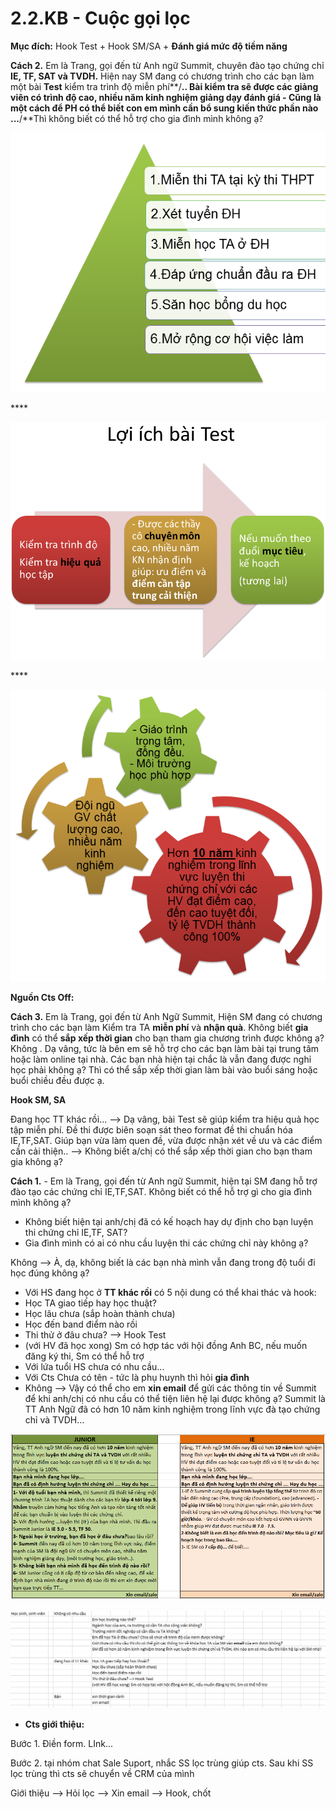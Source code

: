 # 2.2.KB - Cuộc gọi lọc

**Mục đích:** Hook Test + Hook SM/SA + **Đánh giá mức độ tiềm năng**

**Cách 2.** Em là Trang, gọi đến từ Anh ngữ Summit, chuyên đào tạo chứng chỉ **IE, TF, SAT và TVDH.** Hiện nay SM đang có chương trình cho các bạn làm một bài **Test** kiểm tra trình độ miễn phí**/**.. Bài kiểm tra sẽ được các giảng viên có trình độ cao, nhiều năm kinh nghiệm giảng dạy đánh giá - Cũng là một cách để PH có thể biết con em mình cần bổ sung kiến thức phần nào ...**/**Thì không biết có thể hỗ trợ cho gia đình mình không ạ?

![L&#x1EE3;i &#xED;ch khi h&#x1ECD;c ch&#x1EE9;ng ch&#x1EC9; TA](../../.gitbook/assets/thap-1.png)

\*\*\*\*

![](../../.gitbook/assets/test%20%282%29.png)

\*\*\*\*

![V&#xEC; sao c&#x1EA7;n ch&#x1ECD;n Summit? S&#x1EF1; kh&#xE1;c bi&#x1EC7;t c&#x1EE7;a SM l&#xE0; g&#xEC;?](../../.gitbook/assets/4-3.png)

**Nguồn Cts Off:**

**Cách 3.** Em là Trang, gọi đến từ Anh Ngữ Summit, Hiện SM đang có chương trình cho các bạn làm Kiểm tra TA **miễn phí** và **nhận quà**. Không biết **gia đình** có thể **sắp xếp thời gian** cho bạn tham gia chương trình được không ạ? Không . Dạ vâng, tức là bên em sẽ hỗ trợ cho các bạn làm bài tại trung tâm hoặc làm online tại nhà. Các bạn nhà hiện tại chắc là vẫn đang được nghỉ học phải không ạ? Thì có thể sắp xếp thời gian làm bài vào buổi sáng hoặc buổi chiều đều được ạ.

**Hook SM, SA**

Đang học TT khác rồi... --&gt; Dạ vâng, bài Test sẽ giúp kiểm tra hiệu quả học tập miễn phí. Đề thi được biên soạn sát theo format đề thi chuẩn hóa IE,TF,SAT. Giúp bạn vừa làm quen đề, vừa được nhận xét về ưu và các điểm cần cải thiện.. --&gt; Không biết a/chị có thể sắp xếp thời gian cho bạn tham gia không ạ?

**Cách 1.** - Em là Trang, gọi đến từ Anh ngữ Summit, hiện tại SM đang hỗ trợ đào tạo các chứng chỉ IE,TF,SAT. Không biết có thể hỗ trợ gì cho gia đình mình không ạ?

* Không biết hiện tại anh/chị đã có kế  hoạch hay dự định cho bạn luyện thi chứng chỉ IE,TF, SAT?  
* Gia đình mình có ai có nhu cầu luyện thi các chứng chỉ này không ạ?

Không --&gt; À, dạ, không biết là các bạn nhà mình vẫn đang trong độ tuổi đi học đúng không ạ?

* Với HS đang học ở **TT khác rồi** có 5 nội dung có thể khai thác và hook:
* Học TA giao tiếp hay học thuật?
* Học lâu chưa \(sắp hoàn thành chưa\)
* Học đến band điểm nào rồi
* Thi thử ở đâu chưa? --&gt; Hook Test
* \(với HV đã học xong\) Sm có hợp tác với hội đồng Anh BC, nếu muốn đăng ký thi, Sm có thể hỗ trợ
* Với lứa tuổi HS chưa có nhu cầu...
* Với Cts Chưa có tên - tức là phụ huynh thì hỏi **gia đình**
* Không --&gt; Vậy có thể cho em **xin email** để gửi các thông tin về Summit để khi anh/chị có nhu cầu có thể tiện liên hệ lại được không ạ? Summit là TT Anh Ngữ đã có hơn 10 năm kinh nghiệm trong lĩnh vực đà tạo chứng chỉ và TVDH...

![](../../.gitbook/assets/2-11.png)

![](../../.gitbook/assets/3-7.png)

* **Cts giới thiệu:**

Bước 1. Điền form. LInk...

Bước 2. tại nhóm chat Sale Suport, nhắc SS lọc trùng giúp cts. Sau khi SS lọc trùng thì cts sẽ chuyển về CRM của mình

Giới thiệu --&gt; Hỏi lọc --&gt; Xin email --&gt; Hook, chốt

